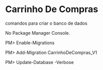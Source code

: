 # Carrinho De Compras

comandos para criar o banco de dados 

No Package Manager Console.

PM> Enable-Migrations

PM> Add-Migration CarrinhoDeCompras_V1

PM> Update-Database -Verbose
